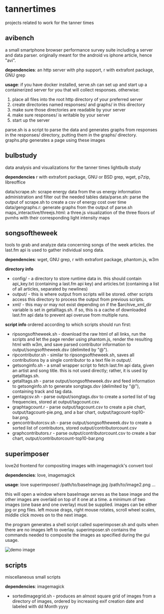 tannertimes
===========
projects related to work for the tanner times

avibench
--------
a small smartphone browser performance survey suite including a server and data parser. originally meant for the android vs iphone article, hence "avi".

**dependencies**: an http server with php support, r with extrafont package, GNU grep

**usage**: if you have docker installed, serve.sh can set up and start up a containerized server for you that will collect responses. otherwise:

1. place all files into the root http directory of your preferred server
2. create directories named responses/ and graphs/ in this directory
3. make sure those directories are readable by your server
4. make sure responses/ is writable by your server
5. start up the server

parse.sh is a script to parse the data and generates graphs from responses in the responses/ directory, putting them in the graphs/ directory. graphs.php generates a page using these images

bulbstudy
---------
data analysis and visualizations for the tanner times lightbulb study

**dependencies** r with extrafont package, GNU or BSD grep, wget, p7zip, libreoffice

data/scrape.sh: scrape energy data from the us energy information administration and filter out the needed tables
data/parse.sh: parse the output of scrape.sh to create a csv of energy cost over time
data/gengraphs.r: generate graphs from the output of parse.sh
maps_interactive/threejs.html: a three.js visualization of the three floors of pvmhs with their corresponding light intensity maps

songsoftheweek
--------------
tools to grab and analyze data concerning songs of the week articles. the last.fm api is used to gather individual song data.

**dependencies**: wget, GNU grep, r with extrafont package, phantom.js, w3m

**directory info**
* config/ - a directory to store runtime data in. this should contain api\_key.txt (containing a last.fm api key) and articles.txt (containing a list of all articles, separated by newlines)
* output/ - this is where output from scripts will be stored. other scripts access this directory to process the output from previous scripts.
* xml/ - this may or may not exist depending on if the $archive\_xml\_dir variable is set in getalltags.sh. if so, this is a cache of downloaded last.fm api data to prevent api overuse from multiple runs.

**script info**
ordered according to which scripts should run first:
* ripsongsoftheweek.sh - download the raw html of all links, run the scripts and let the page render using phantom.js, render the resulting html with w3m, and save parsed contributor information to output/songsoftheweek.dsv (delimited by "@").
* ripcontributor.sh - similar to ripsongsoftheweek.sh, saves all contributions by a single contributor to a text file in output/.
* getsonginfo.sh - a small wrapper script to fetch last.fm api data, given an artist and song title. this is not used directly; rather, it is used by getalltags.sh.
* getalltags.sh - parse output/songsoftheweek.dsv and feed information to getsonginfo.sh to generate songtags.dsv (delimited by "@"), containing track and tag data.
* gentagcsv.sh - parse output/songtags.dsv to create a sorted list of tag frequencies, stored at output/tagcount.csv.
* graphtagcount.r - parse output/tagcount.csv to create a pie chart, output/tagcount-pie.png, and a bar chart, output/tagcount-top10-bar.png.
* gencontributorcsv.sh - parse output/songsoftheweek.dsv to create a sorted list of contributors, stored output/contributorcount.csv
* graphcontributors.r - parse output/contributorcount.csv to create a bar chart, output/contributorcount-top10-bar.png

superimposer
------------
love2d frontend for compositing images with imagemagick's convert tool

**dependencies**: love, imagemagick

**usage**: love superimposer/ /path/to/baseImage.jpg /path/to/image2.png ...

this will open a window where baseImage serves as the base image and the other images are overlaid on top of it one at a time. a minimum of two images (one base and one overlay) must be supplied. images can be either jpg or png files. left mouse drags, right mouse rotates, scroll wheel scales, middle click moves on to the next image.

the program generates a shell script called superimposer.sh and quits when there are no images left to overlay. superimposer.sh contains the commands needed to composite the images as specified during the gui usage.

![demo image](README-images/superimposer.gif)

scripts
-------
miscellaneous small scripts

**dependencies**: imagemagick

* sortedimagegrid.sh - produces an almost square grid of images from a directory of images, ordered by increasing exif creation date and labeled with dd Month yyyy
